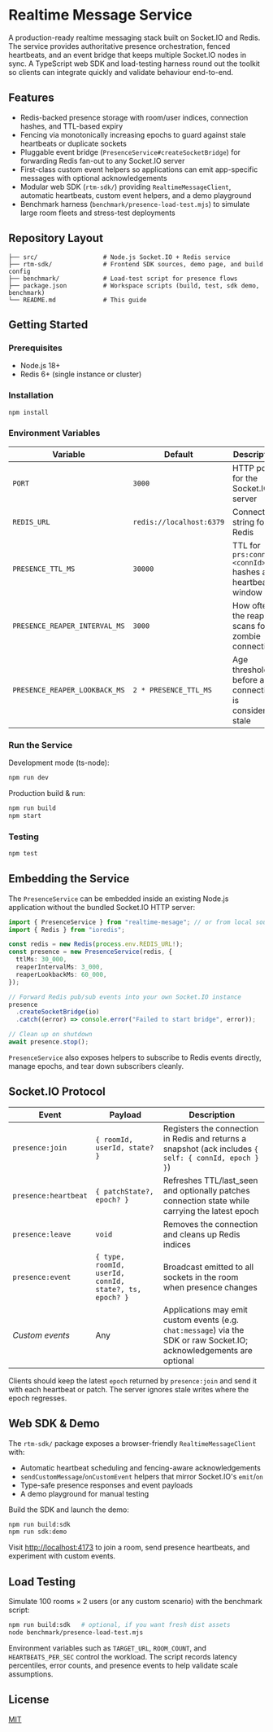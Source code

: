 # Realtime Message Service

A production-ready realtime messaging stack built on Socket.IO and Redis. The service provides authoritative presence orchestration, fenced heartbeats, and an event bridge that keeps multiple Socket.IO nodes in sync. A TypeScript web SDK and load-testing harness round out the toolkit so clients can integrate quickly and validate behaviour end-to-end.

## Features

- Redis-backed presence storage with room/user indices, connection hashes, and TTL-based expiry
- Fencing via monotonically increasing epochs to guard against stale heartbeats or duplicate sockets
- Pluggable event bridge (`PresenceService#createSocketBridge`) for forwarding Redis fan-out to any Socket.IO server
- First-class custom event helpers so applications can emit app-specific messages with optional acknowledgements
- Modular web SDK (`rtm-sdk/`) providing `RealtimeMessageClient`, automatic heartbeats, custom event helpers, and a demo playground
- Benchmark harness (`benchmark/presence-load-test.mjs`) to simulate large room fleets and stress-test deployments

## Repository Layout

```
├── src/                  # Node.js Socket.IO + Redis service
├── rtm-sdk/              # Frontend SDK sources, demo page, and build config
├── benchmark/            # Load-test script for presence flows
├── package.json          # Workspace scripts (build, test, sdk demo, benchmark)
└── README.md             # This guide
```

## Getting Started

### Prerequisites

- Node.js 18+
- Redis 6+ (single instance or cluster)

### Installation

```bash
npm install
```

### Environment Variables

| Variable | Default | Description |
| --- | --- | --- |
| `PORT` | `3000` | HTTP port for the Socket.IO server |
| `REDIS_URL` | `redis://localhost:6379` | Connection string for Redis |
| `PRESENCE_TTL_MS` | `30000` | TTL for `prs:conn:<connId>` hashes and heartbeat window |
| `PRESENCE_REAPER_INTERVAL_MS` | `3000` | How often the reaper scans for zombie connections |
| `PRESENCE_REAPER_LOOKBACK_MS` | `2 * PRESENCE_TTL_MS` | Age threshold before a connection is considered stale |

### Run the Service

Development mode (ts-node):

```bash
npm run dev
```

Production build & run:

```bash
npm run build
npm start
```

### Testing

```bash
npm test
```

## Embedding the Service

The `PresenceService` can be embedded inside an existing Node.js application without the bundled Socket.IO HTTP server:

```ts
import { PresenceService } from "realtime-mesage"; // or from local sources
import { Redis } from "ioredis";

const redis = new Redis(process.env.REDIS_URL!);
const presence = new PresenceService(redis, {
  ttlMs: 30_000,
  reaperIntervalMs: 3_000,
  reaperLookbackMs: 60_000,
});

// Forward Redis pub/sub events into your own Socket.IO instance
presence
  .createSocketBridge(io)
  .catch((error) => console.error("Failed to start bridge", error));

// Clean up on shutdown
await presence.stop();
```

`PresenceService` also exposes helpers to subscribe to Redis events directly, manage epochs, and tear down subscribers cleanly.

## Socket.IO Protocol

| Event | Payload | Description |
| --- | --- | --- |
| `presence:join` | `{ roomId, userId, state? }` | Registers the connection in Redis and returns a snapshot (ack includes `{ self: { connId, epoch } }`) |
| `presence:heartbeat` | `{ patchState?, epoch? }` | Refreshes TTL/last_seen and optionally patches connection state while carrying the latest epoch |
| `presence:leave` | `void` | Removes the connection and cleans up Redis indices |
| `presence:event` | `{ type, roomId, userId, connId, state?, ts, epoch? }` | Broadcast emitted to all sockets in the room when presence changes |
| _Custom events_ | Any | Applications may emit custom events (e.g. `chat:message`) via the SDK or raw Socket.IO; acknowledgements are optional |

Clients should keep the latest `epoch` returned by `presence:join` and send it with each heartbeat or patch. The server ignores stale writes where the epoch regresses.

## Web SDK & Demo

The `rtm-sdk/` package exposes a browser-friendly `RealtimeMessageClient` with:

- Automatic heartbeat scheduling and fencing-aware acknowledgements
- `sendCustomMessage`/`onCustomEvent` helpers that mirror Socket.IO's `emit`/`on`
- Type-safe presence responses and event payloads
- A demo playground for manual testing

Build the SDK and launch the demo:

```bash
npm run build:sdk
npm run sdk:demo
```

Visit <http://localhost:4173> to join a room, send presence heartbeats, and experiment with custom events.

## Load Testing

Simulate 100 rooms × 2 users (or any custom scenario) with the benchmark script:

```bash
npm run build:sdk   # optional, if you want fresh dist assets
node benchmark/presence-load-test.mjs
```

Environment variables such as `TARGET_URL`, `ROOM_COUNT`, and `HEARTBEATS_PER_SEC` control the workload. The script records latency percentiles, error counts, and presence events to help validate scale assumptions.

## License

[MIT](./LICENSE)

